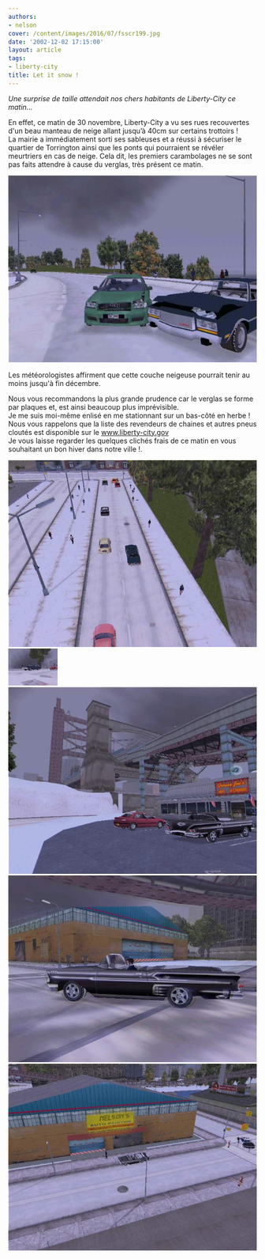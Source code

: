 ```yaml
---
authors:
- nelson
cover: /content/images/2016/07/fsscr199.jpg
date: '2002-12-02 17:15:00'
layout: article
tags:
- liberty-city
title: Let it snow !
---
```



_Une surprise de taille attendait nos chers habitants de Liberty-City ce matin..._

En effet, ce matin de 30 novembre, Liberty-City a vu ses rues recouvertes d'un beau manteau de neige allant jusqu’à 40cm sur certains trottoirs !  
La mairie a immédiatement sorti ses sableuses et a réussi à sécuriser le quartier de Torrington ainsi que les ponts qui pourraient se révéler meurtriers en cas de neige. Cela dit, les premiers carambolages ne se sont pas faits attendre à cause du verglas, très présent ce matin.

![](/content/images/2016/07/fsscr199.jpg)

Les météorologistes affirment que cette couche neigeuse pourrait tenir au moins jusqu'à fin décembre.

Nous vous recommandons la plus grande prudence car le verglas se forme par plaques et, est ainsi beaucoup plus imprévisible.  
Je me suis moi-même enlisé en me stationnant sur un bas-côté en herbe !  
Nous vous rappelons que la liste des revendeurs de chaines et autres pneus cloutés est disponible sur le www.liberty-city.gov  
Je vous laisse regarder les quelques clichés frais de ce matin en vous souhaitant un bon hiver dans notre ville !.

![](/content/images/2016/07/fsscr197.jpg)
![](/content/images/2016/07/fsscr198_t.jpg)
![](/content/images/2016/07/fsscr201.jpg)
![](/content/images/2016/07/fsscr202.jpg)
![](/content/images/2016/07/fsscr203.jpg)